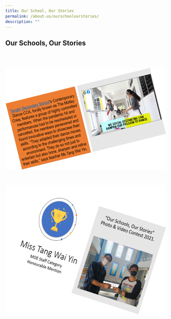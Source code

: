 ```yaml
---
title: Our School, Our Stories
permalink: /about-us/ourschoolourstories/
description: ""
---
```

## Our Schools, Our Stories
<br>
<br>

![](/images/OSOS-2021_Write-up.png)

<br>

![](/images/OSOS-2021_Staff-Accolade-1.png)